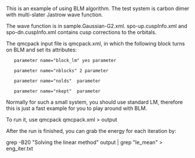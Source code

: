 This is an example of using BLM algorithm. The test system is carbon dimer with multi-slater Jastrow wave function. 

The wave function is in sample.Gaussian-G2.xml. spo-up.cuspInfo.xml and spo-dn.cuspInfo.xml contains cusp corrections to the orbitals. 

The qmcpack input file is qmcpack.xml, in which the following block turns on BLM and set its attributes:

       parameter name="block_lm" yes parameter

       parameter name="nblocks" 2 parameter

       parameter name="nolds"  parameter

       parameter name="nkept"  parameter

Normally for such a small system, you should use standard LM, therefore this is just a fast example for you to play around with BLM. 

To run it, use qmcpack qmcpack.xml > output

After the run is finished, you can grab the energy for each iteration by:

grep -B20 "Solving the linear method" output | grep "le_mean" > eng_iter.txt
